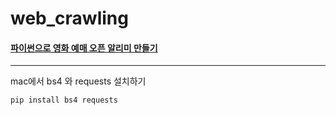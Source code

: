 # web_crawling
#### [파이썬으로 영화 예매 오픈 알리미 만들기](https://www.inflearn.com/course/%EC%98%81%ED%99%94%EC%98%88%EB%A7%A4-%ED%8C%8C%EC%9D%B4%EC%8D%AC/lecture/20899)
---
mac에서 bs4 와 requests 설치하기
```
pip install bs4 requests
```
